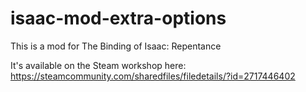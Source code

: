 # isaac-mod-extra-options

This is a mod for The Binding of Isaac: Repentance

It's available on the Steam workshop here: https://steamcommunity.com/sharedfiles/filedetails/?id=2717446402